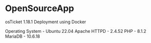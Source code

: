 # OpenSourceApp

osTicket 1.18.1 Deployment using Docker 

Operating System - Ubuntu 22.04
Apache HTTPD - 2.4.52
PHP - 8.1.2
MariaDB - 10.6.18
